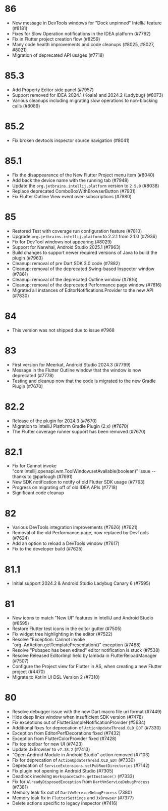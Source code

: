 # 86
- New message in DevTools windows for "Dock unpinned" IntelliJ feature (#8181)
- Fixes for Slow Operation notifications in the IDEA platform (#7792)
- Fix in Flutter project creation flow (#8259)
- Many code health improvements and code cleanups (#8025, #8027, #8021)
- Migration of deprecated API usages (#7718)

# 85.3
- Add Property Editor side panel (#7957)
- Support removed for IDEA 2024.1 (Koala) and 2024.2 (Ladybug) (#8073)
- Various cleanups including migrating slow operations to non-blocking calls (#8089)

# 85.2
- Fix broken devtools inspector source navigation (#8041)

# 85.1
- Fix the disappearance of the New Flutter Project menu item (#8040)
- Add back the device name with the running tab (#7948)
- Update the `org.jetbrains.intellij.platform` version to `2.5.0` (#8038)
- Replace deprecated ComboBoxWithBrowserButton (#7931)
- Fix Flutter Outline View event over-subscriptions (#7980)

# 85
- Restored Test with coverage run configuration feature (#7810)
- Upgrade `org.jetbrains.intellij.platform` to 2.2.1 from 2.1.0 (#7936)
- Fix for DevTool windows not appearing (#8029)
- Support for Narwhal, Android Studio 2025.1 (#7963)
- Build changes to support newer required versions of Java to build the plugin (#7963)
- Cleanup: removal of pre Dart SDK 3.0 code (#7882)
- Cleanup: removal of the deprecated Swing-based Inspector window (#7861)
- Cleanup: removal of the deprecated Outline window (#7816)
- Cleanup: removal of the deprecated Performance page window (#7816)
- Migrated all instances of EditorNotifications.Provider to the new API (#7830)

# 84
- This version was not shipped due to issue #7968

# 83
- First version for Meerkat, Android Studio 2024.3 (#7799)
- Message in the Flutter Outline window that the window is now deprecated (#7778)
- Testing and cleanup now that the code is migrated to the new Gradle Plugin (#7670)

# 82.2
- Release of the plugin for 2024.3 (#7670)
- Migration to IntelliJ Platform Gradle Plugin (2.x) (#7670)
- The Flutter coverage runner support has been removed (#7670)

# 82.1
- Fix for Cannot invoke "com.intellij.openapi.wm.ToolWindow.setAvailable(boolean)" issue -- thanks to @parlough (#7691)
- New SDK notification to notify of old Flutter SDK usage (#7763)
- Progress on migrating off of old IDEA APIs (#7718)
- Significant code cleanup

# 82
- Various DevTools integration improvements (#7626) (#7621)
- Removal of the old Performance page, now replaced by DevTools (#7624)
- Add an option to reload a DevTools window (#7617)
- Fix to the developer build (#7625)

# 81.1
- Initial support 2024.2 & Android Studio Ladybug Canary 6 (#7595)

# 81
- New icons to match "New UI" features in IntelliJ and Android Studio (#6595)
- Restore Flutter test icons in the editor gutter (#7505)
- Fix widget tree highlighting in the editor (#7522)
- Resolve "Exception: Cannot invoke "org..AnAction.getTemplatePresentation()" exception (#7488)
- Resolve "Pubspec has been edited" editor notification is stuck (#7538)
- Resolve Released EditorImpl held by lambda in FlutterReloadManager (#7507)
- Configure the Project view for Flutter in AS, when creating a new Flutter project (#4470)
- Migrate to Kotlin UI DSL Version 2 (#7310)

# 80
- Resolve debugger issue with the new Dart macro file uri format (#7449)
- Hide deep links window when insufficient SDK version (#7478)
- Fix exceptions out of FlutterSampleNotificationProvider (#5634)
- Additional fixes for deprecation of `ActionUpdateThread.OLD_EDT` (#7330)
- Exception from EditorPerfDecorations fixed (#7432)
- Exception from FlutterColorProvider fixed (#7428)
- Fix top toolbar for new UI (#7423)
- Update JxBrowser to `v7.38.2` (#7413)
- "Open Android Module in Android Studio" action removed (#7103)
- Fix for deprecation of `ActionUpdateThread.OLD_EDT` (#7330)
- Deprecation of `ServiceExtensions.setPubRootDirectories` (#7142)
- Fix plugin not opening in Android Studio (#7305)
- Deadlock involving `WorkspaceCache.getInstance()` (#7333)
- Fix for `AlreadyDisposedException` from `DartVmServiceDebugProcess` (#7381)
- Memory leak fix out of `DartVmServiceDebugProcess` (7380)
- Memory leak fix in `FlutterSettings` and `JxBrowser` (#7377)
- Delete actions specific to legacy inspector (#7416)
